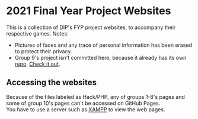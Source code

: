 # 2021 Final Year Project Websites
This is a collection of DIP's FYP project websites, to accompany their respective games.
Notes: 
- Pictures of faces and any trace of personal information has been erased to protect their privacy.
- Group 9's project isn't committed here, because it already has its own [repo](https://github.com/geniusxanthron/kitchen-catastrophe-website). [Check it out](https://geniusxanthron.github.io/kitchen-catastrophe-website).

## Accessing the websites
Because of the files labeled as Hack/PHP, any of groups 1-8's pages and some of group 10's pages can't be accessed on GitHub Pages.  
You have to use a server such as [XAMPP](https://www.apachefriends.org) to view the web pages.
